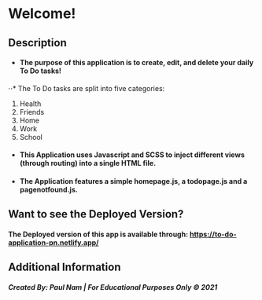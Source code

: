 # Welcome!

## Description
- #### The purpose of this application is to create, edit, and delete your daily To Do tasks! 
⋅⋅*  The To Do tasks are split into five categories: 
1. Health
2. Friends
3. Home
4. Work
5. School
- #### This Application uses Javascript and SCSS to inject different views (through routing) into a single HTML file. 
- #### The Application features a simple homepage.js, a todopage.js and a pagenotfound.js.

## Want to see the Deployed Version?
#### The Deployed version of this app is available through: https://to-do-application-pn.netlify.app/

## Additional Information
##### Created By: Paul Nam | For Educational Purposes Only &copy; 2021

